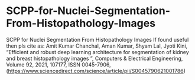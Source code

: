 # SCPP-for-Nuclei-Segmentation-From-Histopathology-Images
SCPP for Nuclei Segmentation From Histopathology Images
If found useful then pls cite as: Amit Kumar Chanchal, Aman Kumar, Shyam Lal, Jyoti Kini, “Efficient and robust deep learning architecture for segmentation of kidney and breast histopathology images ”, Computers & Electrical Engineering, Volume 92, 2021, 107177, ISSN 0045-7906, (https://www.sciencedirect.com/science/article/pii/S0045790621001786)
